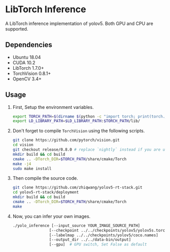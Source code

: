 # LibTorch Inference

A LibTorch inference implementation of yolov5. Both GPU and CPU are supported.

## Dependencies

- Ubuntu 18.04
- CUDA 10.2
- LibTorch 1.7.0+
- TorchVision 0.8.1+
- OpenCV 3.4+

## Usage

1. First, Setup the environment variables.

    ```bash
    export TORCH_PATH=$(dirname $(python -c "import torch; print(torch.__file__)"))
    export LD_LIBRARY_PATH=$LD_LIBRARY_PATH:$TORCH_PATH/lib/
    ```

1. Don't forget to compile `TorchVision` using the following scripts.

    ```bash
    git clone https://github.com/pytorch/vision.git
    cd vision
    git checkout release/0.8.0 # replace `nightly` instead if you are using the nightly version
    mkdir build && cd build
    cmake .. -DTorch_DIR=$TORCH_PATH/share/cmake/Torch
    make -j4
    sudo make install
    ```

1. Then compile the source code.

    ```bash
    git clone https://github.com/zhiqwang/yolov5-rt-stack.git
    cd yolov5-rt-stack/deployment
    mkdir build && cd build
    cmake .. -DTorch_DIR=$TORCH_PATH/share/cmake/Torch
    make
    ```

1. Now, you can infer your own images.

    ```bash
    ./yolo_inference [--input_source YOUR_IMAGE_SOURCE_PATH]
                    [--checkpoint ../../checkpoints/yolov5/yolov5s.torchscript.pt]
                    [--labelmap ../../checkpoints/yolov5/coco.names]
                    [--output_dir ../../data-bin/output]
                    [--gpu]  # GPU switch, Set False as default
    ```
